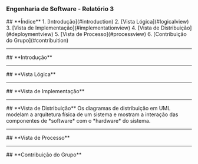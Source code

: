 ### **Engenharia de Software - Relatório 3**

<a name="index"/>
## **Índice**
1. [Introdução](#introduction)
2. [Vista Lógica](#logicalview)
3. [Vista de Implementação](#implementationview)
4. [Vista de Distribuição](#deploymentview)
5. [Vista de Processo](#processview)
6. [Contribuição do Grupo](#contribuition)

---
<a name="introduction"/>
## **Introdução**

---
<a name="logicalview"/>
## **Vista Lógica**

---
<a name="implementationview"/>
## **Vista de Implementação**

---
<a name="deploymentview"/>
## **Vista de Distribuição**
Os diagramas de distribuição em UML modelam a arquitetura física de um sistema e mostram a interação das componentes de *software* com o *hardware* do sistema.

---
<a name="processview"/>
## **Vista de Processo**

---
<a name="contribuition"/>
## **Contribuição do Grupo**

